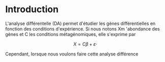 # Introduction

L'analyse différentelle (DA) permet d'étudier les gènes différentielles en fonction des conditions d'expérience. Si nous notons Xm 'abondance des gènes et C les conditions métagénomiques, elle s'exprime par

$$X=C \beta+\varepsilon \cdot$$

Cependant, lorsque nous voulons faire cette analyse différence


